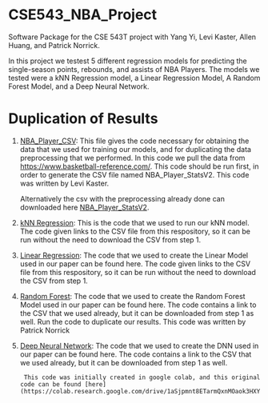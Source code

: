 # CSE543_NBA_Project
Software Package for the CSE 543T project with Yang Yi, Levi Kaster, Allen Huang, and Patrick Norrick.

In this project we testest 5 different regression models for predicting the single-season points, rebounds, and assists of NBA Players. The models we tested were a kNN Regression model, a Linear Regression Model, A Random Forest Model, and a Deep Neural Network.

# Duplication of Results 

1. [NBA_Player_CSV](https://github.com/kasterlevi/CSE543_NBA_Project/blob/main/NBA_Player_CSV.ipynb): This file gives the code necessary for obtaining the data that we used for training our models, and for duplicating the data preprocessing that we performed. In this code we pull the data from https://www.basketball-reference.com/. This code should be run first, in order to generate the CSV file named NBA_Player_StatsV2. This code was written by Levi Kaster. 

    Alternatively the csv with the preprocessing already done can downloaded here [NBA_Player_StatsV2](https://wustl.box.com/s/mss2i89mx1f8me20ns7xqosdfarezzrn). 

2. [kNN Regression](https://github.com/kasterlevi/CSE543_NBA_Project/blob/main/k-nearest-neigbors.ipynb): This is the code that we used to run our kNN model. The code given links to the CSV file from this respository, so it can be run without the need to download the CSV from step 1. 
3. [Linear Regression](https://github.com/kasterlevi/CSE543_NBA_Project/blob/main/Linear%20Regression.ipynb): The code that we used to create the Linear Model used in our paper can be found here. The code given links to the CSV file from this respository, so it can be run without the need to download the CSV from step 1.
4. [Random Forest](https://github.com/kasterlevi/CSE543_NBA_Project/blob/main/randomforest.py): The code that we used to create the Random Forest Model used in our paper can be found here. The code contains a link to the CSV that we used already, but it can be downloaded from step 1 as well. Run the code to duplicate our results. This code was written by Patrick Norrick
5. [Deep Neural Network](https://github.com/kasterlevi/CSE543_NBA_Project/blob/main/NBA_DNN.ipynb): The code that we used to create the DNN used in our paper can be found here. The code contains a link to the CSV that we used already, but it can be downloaded from step 1 as well.

        This code was initially created in google colab, and this original code can be found [here](https://colab.research.google.com/drive/1aSjpmnt8ETarmQxnMOaok3HXYp71tTSm)
